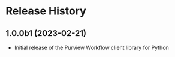 # Release History

## 1.0.0b1 (2023-02-21)

- Initial release of the Purview Workflow client library for Python
